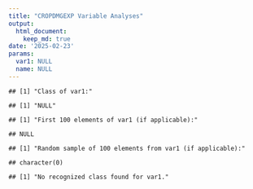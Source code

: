 ```yaml
---
title: "CROPDMGEXP Variable Analyses"
output: 
  html_document:
    keep_md: true
date: '2025-02-23'
params:
  var1: NULL
  name: NULL
---
```







```
## [1] "Class of var1:"
```

```
## [1] "NULL"
```

```
## [1] "First 100 elements of var1 (if applicable):"
```

```
## NULL
```

```
## [1] "Random sample of 100 elements from var1 (if applicable):"
```

```
## character(0)
```

```
## [1] "No recognized class found for var1."
```
